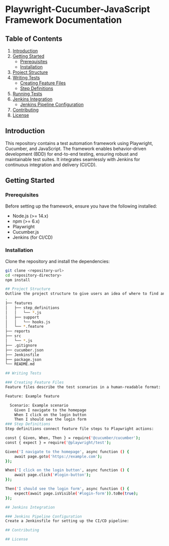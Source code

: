 # Playwright-Cucumber-JavaScript Framework Documentation

## Table of Contents
1. [Introduction](#introduction)
2. [Getting Started](#getting-started)
    - [Prerequisites](#prerequisites)
    - [Installation](#installation)
3. [Project Structure](#project-structure)
4. [Writing Tests](#writing-tests)
    - [Creating Feature Files](#creating-feature-files)
    - [Step Definitions](#step-definitions)
5. [Running Tests](#running-tests)
6. [Jenkins Integration](#jenkins-integration)
    - [Jenkins Pipeline Configuration](#jenkins-pipeline-configuration)
7. [Contributing](#contributing)
8. [License](#license)

## Introduction
This repository contains a test automation framework using Playwright, Cucumber, and JavaScript. The framework enables behavior-driven development (BDD) for end-to-end testing, ensuring robust and maintainable test suites. It integrates seamlessly with Jenkins for continuous integration and delivery (CI/CD).

## Getting Started

### Prerequisites
Before setting up the framework, ensure you have the following installed:
- Node.js (>= 14.x)
- npm (>= 6.x)
- Playwright
- Cucumber.js
- Jenkins (for CI/CD)

### Installation
Clone the repository and install the dependencies:
```bash
git clone <repository-url>
cd <repository-directory>
npm install

## Project Structure
Outline the project structure to give users an idea of where to find and place their files:
.
├── features
│   ├── step_definitions
│   │   └── *.js
│   ├── support
│   │   └── hooks.js
│   └── *.feature
├── reports
├── src
│   └── *.js
├── .gitignore
├── cucumber.json
├── Jenkinsfile
├── package.json
└── README.md

## Writing Tests

### Creating Feature Files
Feature files describe the test scenarios in a human-readable format:

Feature: Example feature

  Scenario: Example scenario
    Given I navigate to the homepage
    When I click on the login button
    Then I should see the login form
### Step Definitions
Step definitions connect feature file steps to Playwright actions:

const { Given, When, Then } = require('@cucumber/cucumber');
const { expect } = require('@playwright/test');

Given('I navigate to the homepage', async function () {
    await page.goto('https://example.com');
});

When('I click on the login button', async function () {
    await page.click('#login-button');
});

Then('I should see the login form', async function () {
    expect(await page.isVisible('#login-form')).toBe(true);
});

## Jenkins Integration

### Jenkins Pipeline Configuration
Create a Jenkinsfile for setting up the CI/CD pipeline:

## Contributing

## License